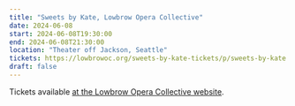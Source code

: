 ```yaml
---
title: "Sweets by Kate, Lowbrow Opera Collective"
date: 2024-06-08
start: 2024-06-08T19:30:00
end: 2024-06-08T21:30:00
location: "Theater off Jackson, Seattle"
tickets: https://lowbrowoc.org/sweets-by-kate-tickets/p/sweets-by-kate
draft: false
---
```


Tickets available [at the Lowbrow Opera Collective website](https://lowbrowoc.org/sweets-by-kate-tickets/p/sweets-by-kate).
